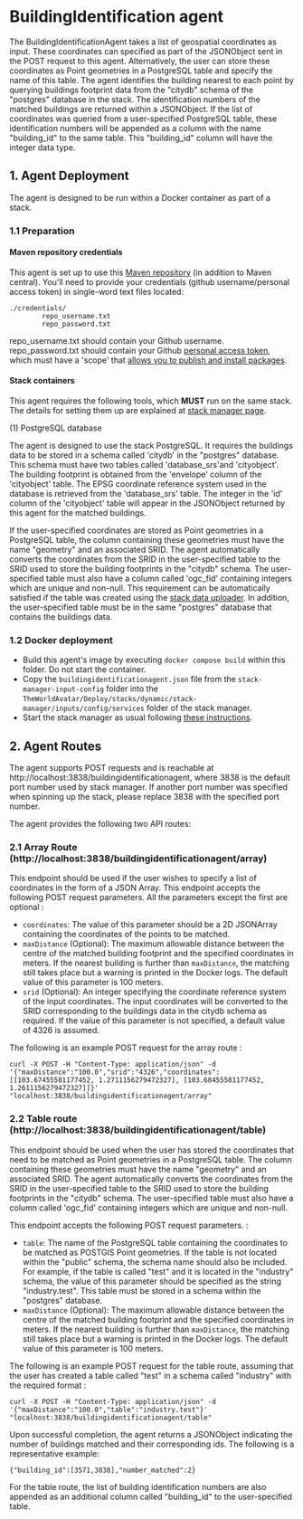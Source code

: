 # BuildingIdentification agent


The BuildingIdentificationAgent takes a list of geospatial coordinates as input. These coordinates can specified as part of the JSONObject sent in the POST request to this agent. Alternatively, the user can store these coordinates as Point geometries in a PostgreSQL table and specify the name of this table. The agent identifies the building nearest to each point by querying buildings footprint data from the "citydb" schema of the "postgres" database in the stack. The identification numbers of the matched buildings are returned within a JSONObject. If the list of coordinates was queried from a user-specified PostgreSQL table, these identification numbers will be appended as a column with the name "building_id" to the same table. This "building_id" column will have the integer data type.



## 1. Agent Deployment

The agent is designed to be run within a Docker container as part of a stack.

### 1.1 Preparation
#### Maven repository credentials
This agent is set up to use this [Maven repository](https://maven.pkg.github.com/cambridge-cares/TheWorldAvatar/) (in addition to Maven central). You'll need to provide your credentials (github username/personal access token) in single-word text files located:
```
./credentials/
        repo_username.txt
        repo_password.txt
```

repo_username.txt should contain your Github username. repo_password.txt should contain your Github [personal access token](https://docs.github.com/en/github/authenticating-to-github/creating-a-personal-access-token),
which must have a 'scope' that [allows you to publish and install packages](https://docs.github.com/en/packages/working-with-a-github-packages-registry/working-with-the-apache-maven-registry#authenticating-to-github-packages).

#### Stack containers

This agent requires the following tools, which **MUST** run on the same stack. The details for setting them up are explained at [stack manager page](https://github.com/cambridge-cares/TheWorldAvatar/tree/main/Deploy/stacks/dynamic/stack-manager).


(1) PostgreSQL database

The agent is designed to use the stack PostgreSQL. It requires the buildings data to be stored in a schema called 'citydb' in the "postgres" database. This schema must have two tables called 'database_srs'and 'cityobject'. The building footprint is obtained from the 'envelope' column of the 'cityobject' table. The EPSG coordinate reference system used in the database is retrieved from the 'database_srs' table. The integer in the 'id' column of the 'cityobject' table will appear in the JSONObject returned by this agent for the matched buildings.

If the user-specified coordinates are stored as Point geometries in a PostgreSQL table, the column containing these geometries must have the name "geometry" and an associated SRID. The agent automatically converts the coordinates from the SRID in the user-specified table to the SRID used to store the building footprints in the "citydb" schema. The user-specified table must also have a column called 'ogc_fid' containing integers which are unique and non-null. This requirement can be automatically satisfied if the table was created using the [stack data uploader](https://github.com/cambridge-cares/TheWorldAvatar/tree/main/Deploy/stacks/dynamic/stack-data-uploader). In addition, the user-specified table must be in the same "postgres" database that contains the buildings data.

### 1.2 Docker deployment

- Build this agent's image by executing `docker compose build` within this folder. Do not start the container.
- Copy the `buildingidentificationagent.json` file from the `stack-manager-input-config` folder into the `TheWorldAvatar/Deploy/stacks/dynamic/stack-manager/inputs/config/services` folder of the stack manager.
- Start the stack manager as usual following [these instructions](https://github.com/cambridge-cares/TheWorldAvatar/tree/main/Deploy/stacks/dynamic/stack-manager).

## 2. Agent Routes

The agent supports POST requests and is reachable at http://localhost:3838/buildingidentificationagent, where 3838 is the default port number used by stack manager. If another port number was specified when spinning up the stack, please replace 3838 with the specified port number. 

The agent provides the following two API routes: 

### 2.1 Array Route (http://localhost:3838/buildingidentificationagent/array)

This endpoint should be used if the user wishes to specify a list of coordinates in the form of a JSON Array. This endpoint accepts the following POST request parameters. All the parameters except the first are optional :

- ```coordinates```: The value of this parameter should be a 2D JSONArray containing the coordinates of the points to be matched. 
- ```maxDistance``` (Optional): The maximum allowable distance between the centre of the matched building footprint and the specified coordinates in meters. If the nearest building is further than ```maxDistance```, the matching still takes place but a warning is printed in the Docker logs. The default value of this parameter is 100 meters.
- ```srid``` (Optional): An integer specifying the coordinate reference system of the input coordinates. The input coordinates will be converted to the SRID corresponding to the buildings data in the citydb schema as required. If the value of this parameter is not specified, a default value of 4326 is assumed. 

The following is an example POST request for the array route :

```
curl -X POST -H "Content-Type: application/json" -d '{"maxDistance":"100.0","srid":"4326","coordinates":[[103.67455581177452, 1.2711156279472327], [103.68455581177452, 1.2611156279472327]]}'  "localhost:3838/buildingidentificationagent/array"
```

### 2.2 Table route (http://localhost:3838/buildingidentificationagent/table)

This endpoint should be used when the user has stored the coordinates that need to be matched as Point geometries in a PostgreSQL table. The column containing these geometries must have the name "geometry" and an associated SRID. The agent automatically converts the coordinates from the SRID in the user-specified table to the SRID used to store the building footprints in the "citydb" schema. The user-specified table must also have a column called 'ogc_fid' containing integers which are unique and non-null.

This endpoint accepts the following POST request parameters.  :

- ```table```: The name of the PostgreSQL table containing the coordinates to be matched as POSTGIS Point geometries. If the table is not located within the "public" schema, the schema name should also be included. For example, if the table is called "test" and it is located in the "industry" schema, the value of this parameter should be specified as the string "industry.test". This table must be stored in a schema within the "postgres" database.
- ```maxDistance``` (Optional): The maximum allowable distance between the centre of the matched building footprint and the specified coordinates in meters. If the nearest building is further than ```maxDistance```, the matching still takes place but a warning is printed in the Docker logs. The default value of this parameter is 100 meters.

The following is an example POST request for the table route, assuming that the user has created a table called "test" in a schema called "industry" with the required format :


```
curl -X POST -H "Content-Type: application/json" -d '{"maxDistance":"100.0","table":"industry.test"}'  "localhost:3838/buildingidentificationagent/table"
```

Upon successful completion, the agent returns a JSONObject indicating the number of buildings matched and their corresponding ids. The following is a representative example: 

```
{"building_id":[3571,3838],"number_matched":2}
```

For the table route, the list of building identification numbers are also appended as an additional column called "building_id" to the user-specified table.




